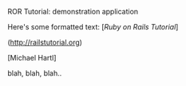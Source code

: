 ROR Tutorial: demonstration application

Here's some formatted text:
[*Ruby on Rails Tutorial*]

(http://railstutorial.org)

[Michael Hartl]

blah, blah, blah..

